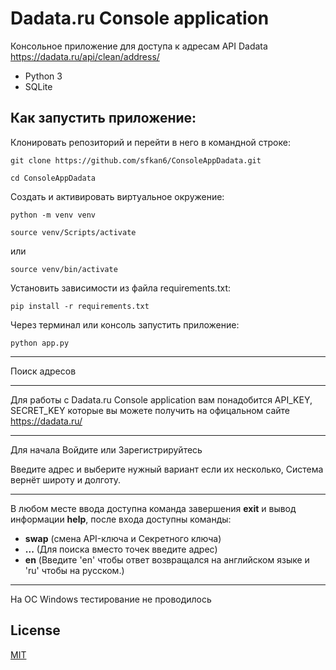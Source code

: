 
# Dadata.ru Console application

Консольное приложение для доступа к адресам API Dadata
https://dadata.ru/api/clean/address/

+ Python 3
+ SQLite

## Как запустить приложение:
Клонировать репозиторий и перейти в него в командной строке:

```
git clone https://github.com/sfkan6/ConsoleAppDadata.git
```

```
cd ConsoleAppDadata
```

Cоздать и активировать виртуальное окружение:
```
python -m venv venv
```

```
source venv/Scripts/activate
```

или

```
source venv/bin/activate
```

Установить зависимости из файла requirements.txt:

```
pip install -r requirements.txt
```

Через терминал или консоль запустить приложение:
```
python app.py
```
<hr>

Поиск адресов

<hr>

Для работы с Dadata.ru Console application вам понадобится
API_KEY, SECRET_KEY которые вы можете получить на офицальном сайте
https://dadata.ru/

<hr>

Для начала Войдите или Зарегистрируйтесь

Введите адрес и выберите нужный вариант если их несколько,
Система вернёт широту и долготу.        

<hr>

В любом месте ввода доступна команда 
завершения **exit** и вывод информации **help**,
после входа доступны команды:
+ **swap** (смена API-ключа и Секретного ключа)
+ **...** (Для поиска вместо точек введите адрес)
+ **en** (Введите 'en' чтобы ответ возвращался на английском языке и 
'ru' чтобы на русском.)  

<hr>

На ОС Windows тестирование не проводилось

## License
[MIT](https://choosealicense.com/licenses/mit/)
